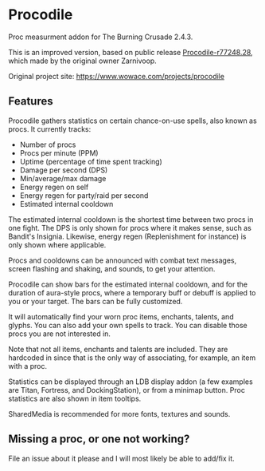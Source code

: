 # Procodile

Proc measurment addon for The Burning Crusade 2.4.3.

This is an improved version, based on public release [Procodile-r77248.28](https://www.wowace.com/projects/procodile/files/137688), which made by the original owner Zarnivoop. 

Original project site: https://www.wowace.com/projects/procodile

## Features

Procodile gathers statistics on certain chance-on-use spells, also known as procs. It currently tracks:

 - Number of procs
 - Procs per minute (PPM)
 - Uptime (percentage of time spent tracking)
 - Damage per second (DPS)
 - Min/average/max damage
 - Energy regen on self
 - Energy regen for party/raid per second
 - Estimated internal cooldown

The estimated internal cooldown is the shortest time between two procs in one fight. The DPS is only shown for procs where it makes sense, such as Bandit's Insignia. Likewise, energy regen (Replenishment for instance) is only shown where applicable.

Procs and cooldowns can be announced with combat text messages, screen flashing and shaking, and sounds, to get your attention.

Procodile can show bars for the estimated internal cooldown, and for the duration of aura-style procs, where a temporary buff or debuff is applied to you or your target. The bars can be fully customized.

It will automatically find your worn proc items, enchants, talents, and glyphs. You can also add your own spells to track. You can disable those procs you are not interested in.

Note that not all items, enchants and talents are included. They are hardcoded in since that is the only way of associating, for example, an item with a proc.

Statistics can be displayed through an LDB display addon (a few examples are Titan, Fortress, and DockingStation), or from a minimap button. Proc statistics are also shown in item tooltips.

SharedMedia is recommended for more fonts, textures and sounds.

## Missing a proc, or one not working?
File an issue about it please and I will most likely be able to add/fix it. 
